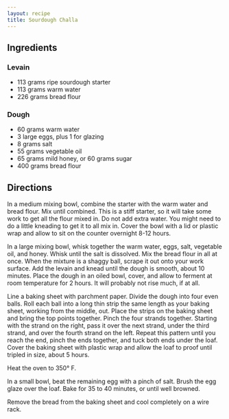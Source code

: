 ```yaml
---
layout: recipe
title: Sourdough Challa
---
```


## Ingredients

### Levain
* 113 grams ripe sourdough starter
* 113 grams warm water
* 226 grams bread flour

### Dough
*  60 grams warm water
* 3 large eggs, plus 1 for glazing
* 8 grams salt
* 55 grams vegetable oil
* 65 grams mild honey, or 60 grams sugar
* 400 grams bread flour

## Directions

In a medium mixing bowl, combine the starter with the warm water and bread flour. Mix until combined. This is a stiff starter, so it will take some work to get all the flour mixed in. Do not add extra water. You might need to do a little kneading to get it to all mix in. Cover the bowl with a lid or plastic wrap and allow to sit on the counter overnight 8-12 hours.

In a large mixing bowl, whisk together the warm water, eggs, salt, vegetable oil, and honey. Whisk until the salt is dissolved. Mix the bread flour in all at once. When the mixture is a shaggy ball, scrape it out onto your work surface. Add the levain and knead until the dough is smooth, about 10 minutes. Place the dough in an oiled bowl, cover, and allow to ferment at room temperature for 2 hours. It will probably not rise much, if at all.

Line a baking sheet with parchment paper. Divide the dough into four even balls. Roll each ball into a long thin strip the same length as your baking sheet, working from the middle, out. Place the strips on the baking sheet and bring the top points together. Pinch the four strands together. Starting with the strand on the right, pass it over the next strand, under the third strand, and over the fourth strand on the left. Repeat this pattern until you reach the end, pinch the ends together, and tuck both ends under the loaf. Cover the baking sheet with plastic wrap and allow the loaf to proof until tripled in size, about 5 hours.

Heat the oven to 350° F.

In a small bowl, beat the remaining egg with a pinch of salt. Brush the egg glaze over the loaf. Bake for 35 to 40 minutes, or until well browned.

Remove the bread from the baking sheet and cool completely on a wire rack.